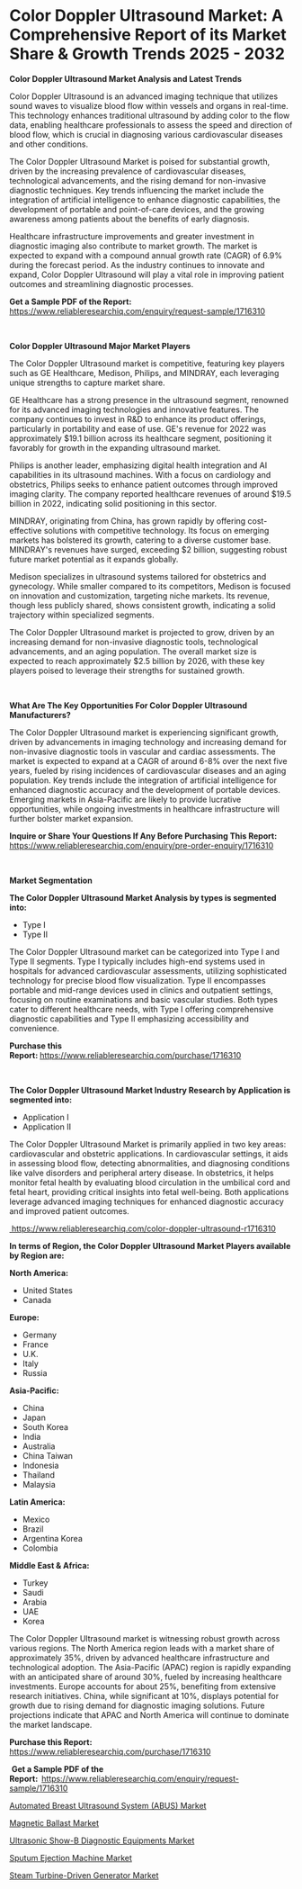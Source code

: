 <p><h1>Color Doppler Ultrasound Market: A Comprehensive Report of its Market Share & Growth Trends 2025 - 2032</h1></p><p><strong>Color Doppler Ultrasound Market Analysis and Latest Trends</strong></p>
<p><p>Color Doppler Ultrasound is an advanced imaging technique that utilizes sound waves to visualize blood flow within vessels and organs in real-time. This technology enhances traditional ultrasound by adding color to the flow data, enabling healthcare professionals to assess the speed and direction of blood flow, which is crucial in diagnosing various cardiovascular diseases and other conditions.</p><p>The Color Doppler Ultrasound Market is poised for substantial growth, driven by the increasing prevalence of cardiovascular diseases, technological advancements, and the rising demand for non-invasive diagnostic techniques. Key trends influencing the market include the integration of artificial intelligence to enhance diagnostic capabilities, the development of portable and point-of-care devices, and the growing awareness among patients about the benefits of early diagnosis.</p><p>Healthcare infrastructure improvements and greater investment in diagnostic imaging also contribute to market growth. The market is expected to expand with a compound annual growth rate (CAGR) of 6.9% during the forecast period. As the industry continues to innovate and expand, Color Doppler Ultrasound will play a vital role in improving patient outcomes and streamlining diagnostic processes.</p></p>
<p><strong>Get a Sample PDF of the Report:&nbsp;</strong> <a href="https://www.reliableresearchiq.com/enquiry/request-sample/1716310?utm_campaign=103&utm_medium=2&utm_source=Github&utm_content=ia&utm_term=28032025&utm_id=color-doppler-ultrasound">https://www.reliableresearchiq.com/enquiry/request-sample/1716310</a></p>
<p>&nbsp;</p>
<p><strong>Color Doppler Ultrasound Major Market Players</strong></p>
<p><p>The Color Doppler Ultrasound market is competitive, featuring key players such as GE Healthcare, Medison, Philips, and MINDRAY, each leveraging unique strengths to capture market share. </p><p>GE Healthcare has a strong presence in the ultrasound segment, renowned for its advanced imaging technologies and innovative features. The company continues to invest in R&D to enhance its product offerings, particularly in portability and ease of use. GE's revenue for 2022 was approximately $19.1 billion across its healthcare segment, positioning it favorably for growth in the expanding ultrasound market.</p><p>Philips is another leader, emphasizing digital health integration and AI capabilities in its ultrasound machines. With a focus on cardiology and obstetrics, Philips seeks to enhance patient outcomes through improved imaging clarity. The company reported healthcare revenues of around $19.5 billion in 2022, indicating solid positioning in this sector.</p><p>MINDRAY, originating from China, has grown rapidly by offering cost-effective solutions with competitive technology. Its focus on emerging markets has bolstered its growth, catering to a diverse customer base. MINDRAY's revenues have surged, exceeding $2 billion, suggesting robust future market potential as it expands globally.</p><p>Medison specializes in ultrasound systems tailored for obstetrics and gynecology. While smaller compared to its competitors, Medison is focused on innovation and customization, targeting niche markets. Its revenue, though less publicly shared, shows consistent growth, indicating a solid trajectory within specialized segments.</p><p>The Color Doppler Ultrasound market is projected to grow, driven by an increasing demand for non-invasive diagnostic tools, technological advancements, and an aging population. The overall market size is expected to reach approximately $2.5 billion by 2026, with these key players poised to leverage their strengths for sustained growth.</p></p>
<p>&nbsp;</p>
<p><strong>What Are The Key Opportunities For Color Doppler Ultrasound Manufacturers?</strong></p>
<p><p>The Color Doppler Ultrasound market is experiencing significant growth, driven by advancements in imaging technology and increasing demand for non-invasive diagnostic tools in vascular and cardiac assessments. The market is expected to expand at a CAGR of around 6-8% over the next five years, fueled by rising incidences of cardiovascular diseases and an aging population. Key trends include the integration of artificial intelligence for enhanced diagnostic accuracy and the development of portable devices. Emerging markets in Asia-Pacific are likely to provide lucrative opportunities, while ongoing investments in healthcare infrastructure will further bolster market expansion.</p></p>
<p><strong>Inquire or Share Your Questions If Any Before Purchasing This Report:</strong> <a href="https://www.reliableresearchiq.com/enquiry/pre-order-enquiry/1716310?utm_campaign=103&utm_medium=2&utm_source=Github&utm_content=ia&utm_term=28032025&utm_id=color-doppler-ultrasound">https://www.reliableresearchiq.com/enquiry/pre-order-enquiry/1716310</a></p>
<p>&nbsp;</p>
<p><strong>Market Segmentation</strong></p>
<p><strong>The Color Doppler Ultrasound Market Analysis by types is segmented into:</strong></p>
<p><ul><li>Type I</li><li>Type II</li></ul></p>
<p><p>The Color Doppler Ultrasound market can be categorized into Type I and Type II segments. Type I typically includes high-end systems used in hospitals for advanced cardiovascular assessments, utilizing sophisticated technology for precise blood flow visualization. Type II encompasses portable and mid-range devices used in clinics and outpatient settings, focusing on routine examinations and basic vascular studies. Both types cater to different healthcare needs, with Type I offering comprehensive diagnostic capabilities and Type II emphasizing accessibility and convenience.</p></p>
<p><strong>Purchase this Report:&nbsp;</strong><a href="https://www.reliableresearchiq.com/purchase/1716310?utm_campaign=103&utm_medium=2&utm_source=Github&utm_content=ia&utm_term=28032025&utm_id=color-doppler-ultrasound">https://www.reliableresearchiq.com/purchase/1716310</a></p>
<p>&nbsp;</p>
<p><strong>The Color Doppler Ultrasound Market Industry Research by Application is segmented into:</strong></p>
<p><ul><li>Application I</li><li>Application II</li></ul></p>
<p><p>The Color Doppler Ultrasound Market is primarily applied in two key areas: cardiovascular and obstetric applications. In cardiovascular settings, it aids in assessing blood flow, detecting abnormalities, and diagnosing conditions like valve disorders and peripheral artery disease. In obstetrics, it helps monitor fetal health by evaluating blood circulation in the umbilical cord and fetal heart, providing critical insights into fetal well-being. Both applications leverage advanced imaging techniques for enhanced diagnostic accuracy and improved patient outcomes.</p></p>
<p><a href="https://www.reliableresearchiq.com/color-doppler-ultrasound-r1716310?utm_campaign=103&utm_medium=2&utm_source=Github&utm_content=ia&utm_term=28032025&utm_id=color-doppler-ultrasound">&nbsp;https://www.reliableresearchiq.com/color-doppler-ultrasound-r1716310</a></p>
<p><strong>In terms of Region, the Color Doppler Ultrasound Market Players available by Region are:</strong></p>
<p>
    <p> <strong> North America: </strong>
        <ul>
            <li>United States</li>
            <li>Canada</li>
        </ul>
        </p> 
    <p> <strong> Europe: </strong>
        <ul>
            <li>Germany</li>
            <li>France</li>
            <li>U.K.</li>
            <li>Italy</li>
            <li>Russia</li>
        </ul>
        </p> 
    <p> <strong> Asia-Pacific: </strong>
        <ul>
            <li>China</li>
            <li>Japan</li>
            <li>South Korea</li>
            <li>India</li>
            <li>Australia</li>
            <li>China Taiwan</li>
            <li>Indonesia</li>
            <li>Thailand</li>
            <li>Malaysia</li>
        </ul>
        </p> 
    <p> <strong> Latin America: </strong>
        <ul>
            <li>Mexico</li>
            <li>Brazil</li>
            <li>Argentina Korea</li>
            <li>Colombia</li>
        </ul>
        </p> 
    <p> <strong> Middle East & Africa: </strong>
        <ul>
            <li>Turkey</li>
            <li>Saudi</li>
            <li>Arabia</li>
            <li>UAE</li>
            <li>Korea</li>
        </ul>
    </p>
    </p>
<p><p>The Color Doppler Ultrasound market is witnessing robust growth across various regions. The North America region leads with a market share of approximately 35%, driven by advanced healthcare infrastructure and technological adoption. The Asia-Pacific (APAC) region is rapidly expanding with an anticipated share of around 30%, fueled by increasing healthcare investments. Europe accounts for about 25%, benefiting from extensive research initiatives. China, while significant at 10%, displays potential for growth due to rising demand for diagnostic imaging solutions. Future projections indicate that APAC and North America will continue to dominate the market landscape.</p></p>
<p><strong>Purchase this Report: </strong><a href="https://www.reliableresearchiq.com/purchase/1716310?utm_campaign=103&utm_medium=2&utm_source=Github&utm_content=ia&utm_term=28032025&utm_id=color-doppler-ultrasound">https://www.reliableresearchiq.com/purchase/1716310</a></p>
<p>&nbsp;<strong>Get a Sample PDF of the Report:&nbsp;&nbsp;</strong><a href="https://www.reliableresearchiq.com/enquiry/request-sample/1716310?utm_campaign=103&utm_medium=2&utm_source=Github&utm_content=ia&utm_term=28032025&utm_id=color-doppler-ultrasound">https://www.reliableresearchiq.com/enquiry/request-sample/1716310</a></p>
<p><strong></strong></p>
<p><p><a href="https://github.com/sakuniniray98/Market-Research-Report-List-1/blob/main/automated-breast-ultrasound-system-abus-market.md?utm_campaign=103&utm_medium=2&utm_source=Github&utm_content=ia&utm_term=28032025&utm_id=color-doppler-ultrasound">Automated Breast Ultrasound System (ABUS) Market</a></p><p><a href="https://github.com/yakobotege/Market-Research-Report-List-1/blob/main/magnetic-ballast-market.md?utm_campaign=103&utm_medium=2&utm_source=Github&utm_content=ia&utm_term=28032025&utm_id=color-doppler-ultrasound">Magnetic Ballast Market</a></p><p><a href="https://github.com/ertssmelov0/Market-Research-Report-List-1/blob/main/ultrasonic-show-b-diagnostic-equipments-market.md?utm_campaign=103&utm_medium=2&utm_source=Github&utm_content=ia&utm_term=28032025&utm_id=color-doppler-ultrasound">Ultrasonic Show-B Diagnostic Equipments Market</a></p><p><a href="https://github.com/pupekironim/Market-Research-Report-List-1/blob/main/sputum-ejection-machine-market.md?utm_campaign=103&utm_medium=2&utm_source=Github&utm_content=ia&utm_term=28032025&utm_id=color-doppler-ultrasound">Sputum Ejection Machine Market</a></p><p><a href="https://github.com/siriocooch4a/Market-Research-Report-List-1/blob/main/steam-turbine-driven-generator-market.md?utm_campaign=103&utm_medium=2&utm_source=Github&utm_content=ia&utm_term=28032025&utm_id=color-doppler-ultrasound">Steam Turbine-Driven Generator Market</a></p></p>